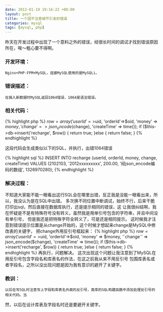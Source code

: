 ```yaml
--- 
date: 2012-01-19 19:16:22 +08:00
layout: post
title: 一个因不注意细节引发的错误
categories: mysql
tags: [mysql, php]
---
```

昨天在开发过程中出现了一个意料之外的错误，经很长时间的调试才找到错误原因所在，唉～粗心要不得啊。

### 开发环境：
    Nginx+PHP-FPM+MySQL，连接MySQL使用的是MySQLi。

### 错误描述：
    在插入新数据时MySQL返回1064错误，1064是语法错误。

### 相关代码：

{% highlight php %}
$row = array('userId'=>$uid, 'orderId'=>$oid, 'money' => $money,
      'change' => json_encode($change), 'createTime' => time());
if ($this->db->insert('recharge', $row)) {
    return true;
}else {
    return false;
}
{% endhighlight %}

这段代码会生成类似以下的SQL，并执行，出错1064错误

{% highlight sql %}
INSERT INTO recharge (userId, orderId, money, change, createTime)
 VALUES (2102103, '2012xxxxxxxxx', 200.00, '经json_encode编码的数组', 1326970280);
{% endhighlight %}

### 解决过程：

不知道大家能不能一眼看出这行SQL会在哪里出错，反正我是没能一眼看出来，所以，我没认为是在SQL中出错。
多次换不同位置中断调试，始终不行，后来干脆打印出sql，然后直接在数据库执行，还是提示相同的错误，这
让我很纠结啊，我在怀疑是不是有特殊符号没有转义，虽然我是用单引号包含的字符串，并且中间没有单引号，
但是我还是把特殊字符全转义了，可是还是相同提示。
    这时候我才注意到错误提示位置是从change开始的，这个时候才想起来change是MySQL中修改表的关键字，
把change外用反引号框起来：
{% highlight php %}
$row = array('userId'=>$uid, 'orderId'=>$oid, 'money' => $money,
      '`change`' => json_encode($change), 'createTime' => time());
if ($this->db->insert('recharge', $row)) {
    return true;
}else {
    return false;
}
{% endhighlight %}
再执行，问题解决。
    这次出现这个问题让我注意到了MySQL在用反引号包含字段名和库表名的作法，在这之前我从来不用反引号
包围库表名或者字段名，之所以没出现问题是因为我有意识的避开了关键字。

### 教训：
    以后在写SQL时注意写上字段和库表名外面的反引号，类库的SQL构建函数中添加处理反引号的相关代码。当
然，以后在设计库表及字段名时还是要避开关键字。
